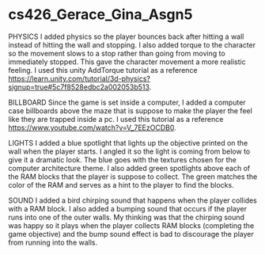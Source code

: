 # cs426_Gerace_Gina_Asgn5

PHYSICS
I added physics so the player bounces back after hitting a wall instead of hitting the wall and stopping.
I also added torque to the character so the movement slows to a stop rather than going from moving to immediately stopped. This gave the character movement a more realistic feeling. I used this unity AddTorque tutorial as a reference https://learn.unity.com/tutorial/3d-physics?signup=true#5c7f8528edbc2a002053b513.

BILLBOARD
Since the game is set inside a computer, I added a computer case billboards above the maze that is suppose to make the player the feel like they are trapped inside a pc.
I used this tutorial as a reference https://www.youtube.com/watch?v=V_7EEzOCDB0.

LIGHTS
I added a blue spotlight that lights up the objective printed on the wall when the player starts. I angled it so the light is coming from below to give it a dramatic look. The blue goes with the textures chosen for the computer architecture theme. I also added green spotlights above each of the RAM blocks that the player is suppose to collect. The green matches the color of the RAM and serves as a hint to the player to find the blocks.

SOUND
I added a bird chirping sound that happens when the player collides with a RAM block. I also added a bumping sound that occurs if the player runs into one of the outer walls. My thinking was that the chirping sound was happy so it plays when the player collects RAM blocks (completing the game objective) and the bump sound effect is bad to discourage the player from running into the walls.
